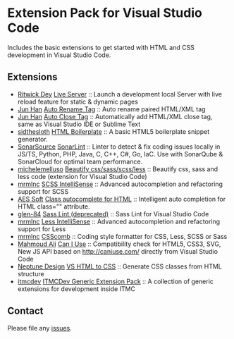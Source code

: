 # Extension Pack for Visual Studio Code

Includes the basic extensions to get started with HTML and CSS development in Visual Studio Code.

## Extensions

<!-- +Extensions -->
* [Ritwick Dey](https://marketplace.visualstudio.com/publishers/ritwickdey) [Live Server](https://marketplace.visualstudio.com/items?itemName=ritwickdey.LiveServer) :: Launch a development local Server with live reload feature for static & dynamic pages
* [Jun Han](https://marketplace.visualstudio.com/publishers/formulahendry) [Auto Rename Tag](https://marketplace.visualstudio.com/items?itemName=formulahendry.auto-rename-tag) :: Auto rename paired HTML/XML tag
* [Jun Han](https://marketplace.visualstudio.com/publishers/formulahendry) [Auto Close Tag](https://marketplace.visualstudio.com/items?itemName=formulahendry.auto-close-tag) :: Automatically add HTML/XML close tag, same as Visual Studio IDE or Sublime Text
* [sidthesloth](https://marketplace.visualstudio.com/publishers/sidthesloth) [HTML Boilerplate](https://marketplace.visualstudio.com/items?itemName=sidthesloth.html5-boilerplate) :: A basic HTML5 boilerplate snippet generator.
* [SonarSource](https://marketplace.visualstudio.com/publishers/SonarSource) [SonarLint](https://marketplace.visualstudio.com/items?itemName=SonarSource.sonarlint-vscode) :: Linter to detect & fix coding issues locally in JS/TS, Python, PHP, Java, C, C++, C#, Go, IaC. Use with SonarQube & SonarCloud for optimal team performance.
* [michelemelluso](https://marketplace.visualstudio.com/publishers/michelemelluso) [Beautify css/sass/scss/less](https://marketplace.visualstudio.com/items?itemName=michelemelluso.code-beautifier) :: Beautify css, sass and less code (extension for Visual Studio Code)
* [mrmlnc](https://marketplace.visualstudio.com/publishers/mrmlnc) [SCSS IntelliSense](https://marketplace.visualstudio.com/items?itemName=mrmlnc.vscode-scss) :: Advanced autocompletion and refactoring support for SCSS
* [AES Soft](https://marketplace.visualstudio.com/publishers/AESSoft) [Class autocomplete for HTML](https://marketplace.visualstudio.com/items?itemName=AESSoft.aessoft-class-autocomplete) :: Intelligent auto completion for HTML class="" attribute.
* [glen-84](https://marketplace.visualstudio.com/publishers/glen-84) [Sass Lint (deprecated)](https://marketplace.visualstudio.com/items?itemName=glen-84.sass-lint) :: Sass Lint for Visual Studio Code
* [mrmlnc](https://marketplace.visualstudio.com/publishers/mrmlnc) [Less IntelliSense](https://marketplace.visualstudio.com/items?itemName=mrmlnc.vscode-less) :: Advanced autocompletion and refactoring support for Less
* [mrmlnc](https://marketplace.visualstudio.com/publishers/mrmlnc) [CSScomb](https://marketplace.visualstudio.com/items?itemName=mrmlnc.vscode-csscomb) :: Coding style formatter for CSS, Less, SCSS or Sass
* [Mahmoud Ali](https://marketplace.visualstudio.com/publishers/akamud) [Can I Use](https://marketplace.visualstudio.com/items?itemName=akamud.vscode-caniuse) :: Compatibility check for HTML5, CSS3, SVG, New JS API based on http://caniuse.com/ directly from Visual Studio Code
* [Neptune Design](https://marketplace.visualstudio.com/publishers/neptunedesign) [VS HTML to CSS](https://marketplace.visualstudio.com/items?itemName=neptunedesign.vs-html-to-css) :: Generate CSS classes from HTML structure
* [itmcdev](https://marketplace.visualstudio.com/publishers/itmcdev) [ITMCDev Generic Extension Pack](https://marketplace.visualstudio.com/items?itemName=itmcdev.generic-extension-pack) :: A collection of generic extensions for development inside ITMC
<!-- -Extensions -->

## Contact

Please file any [issues](https://github.com/itmcdev/vscode-extensions/issues).
